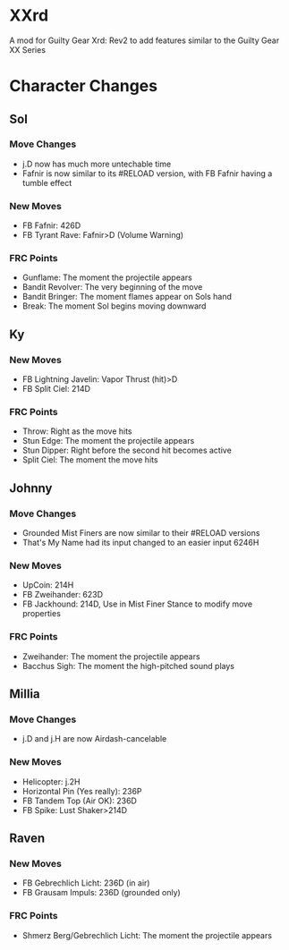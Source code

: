 # XXrd
A mod for Guilty Gear Xrd: Rev2 to add features similar to the Guilty Gear XX Series


# Character Changes

## Sol
### Move Changes
- j.D now has much more untechable time
- Fafnir is now similar to its #RELOAD version, with FB Fafnir having a tumble effect
### New Moves
- FB Fafnir: 426D
- FB Tyrant Rave: Fafnir>D (Volume Warning)
### FRC Points
- Gunflame: The moment the projectile appears
- Bandit Revolver: The very beginning of the move
- Bandit Bringer: The moment flames appear on Sols hand
- Break: The moment Sol begins moving downward

## Ky
### New Moves
- FB Lightning Javelin: Vapor Thrust (hit)>D
- FB Split Ciel: 214D
### FRC Points
- Throw: Right as the move hits
- Stun Edge: The moment the projectile appears
- Stun Dipper: Right before the second hit becomes active
- Split Ciel: The moment the move hits

## Johnny
### Move Changes
- Grounded Mist Finers are now similar to their #RELOAD versions
- That's My Name had its input changed to an easier input 6246H 
### New Moves
- UpCoin: 214H
- FB Zweihander: 623D
- FB Jackhound: 214D, Use in Mist Finer Stance to modify move properties
### FRC Points
- Zweihander: The moment the projectile appears
- Bacchus Sigh: The moment the high-pitched sound plays

## Millia
### Move Changes
- j.D and j.H are now Airdash-cancelable
### New Moves
- Helicopter: j.2H
- Horizontal Pin (Yes really): 236P
- FB Tandem Top (Air OK): 236D
- FB Spike: Lust Shaker>214D

## Raven
### New Moves
- FB Gebrechlich Licht: 236D (in air)
- FB Grausam Impuls: 236D (grounded only)
### FRC Points
- Shmerz Berg/Gebrechlich Licht: The moment the projectile appears
